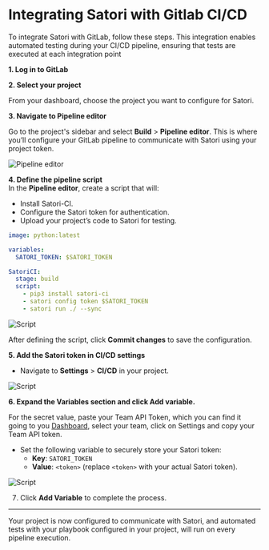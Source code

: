# Integrating Satori with Gitlab CI/CD

To integrate Satori with GitLab, follow these steps. This integration enables automated testing during your CI/CD pipeline, ensuring that tests are executed at each integration point

**1. Log in to GitLab**  

**2. Select your project** 

   From your dashboard, choose the project you want to configure for Satori.

**3. Navigate to Pipeline editor** 

   Go to the project's sidebar and select **Build** > **Pipeline editor**. This is where you’ll configure your GitLab pipeline to communicate with Satori using your project token.

![Pipeline editor](img/gitlab_1.png)

**4. Define the pipeline script**  
   In the **Pipeline editor**, create a script that will:
   - Install Satori-CI.
   - Configure the Satori token for authentication.
   - Upload your project’s code to Satori for testing.

```yml
image: python:latest

variables:
  SATORI_TOKEN: $SATORI_TOKEN

SatoriCI:
  stage: build
  script:
    - pip3 install satori-ci
    - satori config token $SATORI_TOKEN
    - satori run ./ --sync
```

![Script](img/gitlab_2.png)

After defining the script, click **Commit changes** to save the configuration.

**5. Add the Satori token in CI/CD settings**  

  - Navigate to **Settings** > **CI/CD** in your project.

![Script](img/gitlab_3.png)

**6. Expand the Variables section and click Add variable.**

For the secret value, paste your Team API Token, which you can find it going to you [Dashboard](https://satori.ci/dashboard), select your team, click on Settings and copy your Team API token.
   - Set the following variable to securely store your Satori token:
     - **Key**: `SATORI_TOKEN`
     - **Value**: `<token>` (replace `<token>` with your actual Satori token).
       
![Script](img/gitlab_4.png)

7. Click **Add Variable** to complete the process.

---

Your project is now configured to communicate with Satori, and automated tests with your playbook configured in your project, will run on every pipeline execution.
